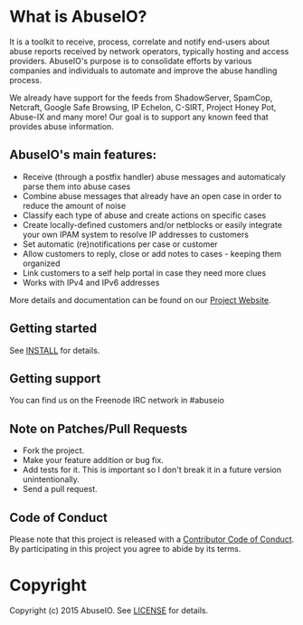 # What is AbuseIO?

It is a toolkit to receive, process, correlate and notify end-users about abuse 
reports received by network operators, typically hosting and access providers. 
AbuseIO's purpose is to consolidate efforts by various companies and individuals 
to automate and improve the abuse handling process.

We already have support for the feeds from ShadowServer, SpamCop, Netcraft, 
Google Safe Browsing, IP Echelon, C-SIRT, Project Honey Pot, Abuse-IX and many 
more! Our goal is to support any known feed that provides abuse information.

## AbuseIO's main features:

 * Receive (through a postfix handler) abuse messages and automaticaly parse them into abuse cases  
 * Combine abuse messages that already have an open case in order to reduce the amount of noise  
 * Classify each type of abuse and create actions on specific cases  
 * Create locally-defined customers and/or netblocks or easily integrate your own IPAM system to resolve IP addresses to customers  
 * Set automatic (re)notifications per case or customer  
 * Allow customers to reply, close or add notes to cases - keeping them organized  
 * Link customers to a self help portal in case they need more clues  
 * Works with IPv4 and IPv6 addresses  

More details and documentation can be found on our [Project Website](https://abuse.io).

## Getting started

See [INSTALL](INSTALL.md) for details.

## Getting support

You can find us on the Freenode IRC network in #abuseio

## Note on Patches/Pull Requests

 * Fork the project.  
 * Make your feature addition or bug fix.  
 * Add tests for it. This is important so I don't break it in a future version unintentionally.  
 * Send a pull request.   

## Code of Conduct

Please note that this project is released with a [Contributor Code of Conduct](CODE_OF_CONDUCT.md). By participating in this project you agree to abide by its terms.

# Copyright

Copyright (c) 2015 AbuseIO. See [LICENSE](LICENSE) for details.
